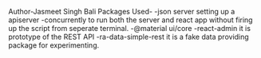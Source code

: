 Author-Jasmeet Singh Bali
Packages Used-
-json server setting up a apiserver
-concurrently to run both the server and react app without firing up the script from seperate terminal.
-@material ui/core
-react-admin it is prototype of the REST API
-ra-data-simple-rest it is a fake data providing package for experimenting.
